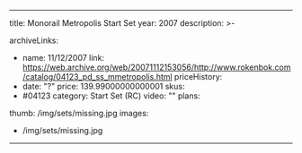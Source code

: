 
---
title: Monorail Metropolis Start Set
year: 2007
description: >-
  
archiveLinks:
  - name: 11/12/2007
    link: https://web.archive.org/web/20071112153056/http://www.rokenbok.com/catalog/04123_pd_ss_mmetropolis.html
priceHistory:
  - date: "?"
    price: 139.99000000000001
skus:
  - #04123
category: Start Set (RC)
video: ""
plans:

thumb: /img/sets/missing.jpg
images:
  -  /img/sets/missing.jpg
---
